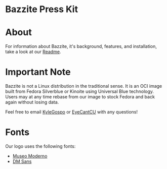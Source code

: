# Bazzite Press Kit

# About
For information about Bazzite, it's background, features, and installation, take a look at our [Readme](https://bazzite.gg/).

# Important Note
Bazzite is not a Linux distribution in the traditional sense. It is an OCI image built from Fedora Silverblue or Kinoite using Universal Blue technology. Users may at any time rebase from our image to stock Fedora and back again without losing data.

Feel free to email [KyleGospo](mailto:kylegospo@bazzite.gg) or [EyeCantCU](mailto:eyecantcu@bazzite.gg) with any questions!

# Fonts
Our logo uses the following fonts:
- [Museo Moderno](https://fonts.google.com/specimen/MuseoModerno)
- [DM Sans](https://fonts.google.com/specimen/DM+Sans)